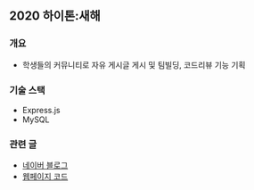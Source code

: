 ## 2020 하이톤:새해

### 개요
- 학생들의 커뮤니티로 자유 게시글 게시 및 팀빌딩, 코드리뷰 기능 기획

### 기술 스택
- Express.js
- MySQL

### 관련 글
- [네이버 블로그](https://blog.naver.com/chlwlsdn0828/221779100715)
- [웹페이지 코드](https://github.com/Choi-Jinwoo/NewMeeting_Web)
